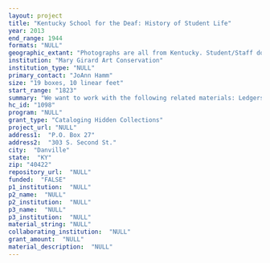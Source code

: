 ```yaml
--- 
layout: project 
title: "Kentucky School for the Deaf: History of Student Life"
year: 2013
end_range: 1944
formats: "NULL"
geographic_extant: "Photographs are all from Kentucky. Student/Staff documents pertain to all areas of the United States."
institution: "Mary Girard Art Conservation"
institution_type: "NULL"
primary_contact: "JoAnn Hamm"
size: "19 boxes, 10 linear feet"
start_range: "1823"
summary: "We want to work with the following related materials: Ledgers: Two large ledgers dating from January 1888 to October 1944, document basic student enrollment information, including age, home, date of enrollment. These ledgers also list the relationship of the parents to each other, cause of deafness and any deaf relatives. Student and staff cards: Student cards exist for almost all of the students who enrolled from 1823 to the present. The student cards list years at school and post-graduation life events. Staff cards record information about all hearing and deaf employees who did not attend the school. Student and staff cards are available in two formats: the original paper card and a digital .tiff file. Photographs: Photographs date from the 1860s to 1944 and represent all aspects of residential, academic, and vocational life. Some are dated, most are not. Some individuals and groups are identified, many are not. Geographic scope: Although the majority of materials relate to Kentucky and Kentuckians, there is information on students and staff from all over the country, including US territories well into the 20th century. After 1944 school enrollment, with a few exceptions, was restricted to residents of Kentucky. Time Span - Ending in 1944: The school underwent major changes and closed for nine months after 1944; the last ledger entry was in 1944; and we have concerns about the privacy of living alumni."
hc_id: "1098"
program: "NULL"
grant_type: "Cataloging Hidden Collections"
project_url: "NULL"
address1:  "P.O. Box 27"
address2:  "303 S. Second St."
city:  "Danville"
state:  "KY"
zip: "40422"
repository_url:  "NULL"
funded:  "FALSE"
p1_institution:  "NULL"
p2_name:  "NULL"
p2_institution:  "NULL"
p3_name:  "NULL"
p3_institution:  "NULL"
material_string: "NULL"
collaborating_institution:  "NULL"
grant_amount:  "NULL"
material_description:  "NULL"
---
```

